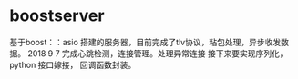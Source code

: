 # boostserver
基于boost：：asio 搭建的服务器，目前完成了tlv协议，粘包处理，异步收发数据。
2018 9 7 完成心跳检测，连接管理。处理异常连接
接下来要实现序列化，python 接口嫁接， 回调函数封装。
